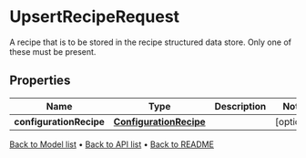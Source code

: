 

# UpsertRecipeRequest

A recipe that is to be stored in the recipe structured data store.  Only one of these must be present.

## Properties

| Name | Type | Description | Notes |
|------------ | ------------- | ------------- | -------------|
|**configurationRecipe** | [**ConfigurationRecipe**](ConfigurationRecipe.md) |  |  [optional] |



[Back to Model list](../README.md#documentation-for-models) &#8226; [Back to API list](../README.md#documentation-for-api-endpoints) &#8226; [Back to README](../README.md)


